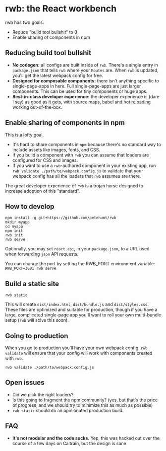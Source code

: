 # rwb: the React workbench

rwb has two goals.

  * Reduce "build tool bullshit" to 0
  * Enable sharing of components in npm

## Reducing build tool bullshit

  * **No codegen:** all configs are built inside of `rwb`. There's a single entry in `package.json` that tells `rwb` where your `Routes` are. When `rwb` is updated, you'll get the latest webpack config for free.
  * **Designed for composable components:** there isn't anything specific to single-page-apps in here. Full single-page-apps are just larger components. This can be used for tiny components or huge apps.
  * **Best-in-class developer experience:** the developer experience is (dare I say) as good as it gets, with source maps, babel and hot reloading working out-of-the-box.

## Enable sharing of components in npm

This is a lofty goal.

  * It's hard to share components in `npm` because there's no standard way to include assets like images, fonts, and CSS.
  * If you build a component with `rwb` you can assume that loaders are configured for CSS and images.
  * If you want to use a `rwb`-authored component in your existing app, run `rwb validate ./path/to/webpack.config.js` to validate that your webpack config has all the loaders that `rwb` assumes are there.

The great developer experience of `rwb` is a trojan horse designed to increase adoption of this "standard".

## How to develop

```
npm install -g git+https://github.com/petehunt/rwb
mkdir myapp
cd myapp
npm init
rwb init
rwb serve
```

Optionally, you may set `react.api`, in your `package.json`, to a URL used when forwarding `json` API requests.

You can change the port by setting the RWB_PORT environment variable: `RWB_PORT=3001 rwb serve`

## Build a static site

```
rwb static
```

This will create `dist/index.html`, `dist/bundle.js` and `dist/styles.css`. These files are optimized and suitable for production, though if you have a large, complicated single-page app you'll want to roll your own multi-bundle setup (`rwb` will solve this soon).

## Going to production

When you go to production you'll have your own webpack config. `rwb validate` will ensure that your config will work with components created with `rwb`.

```
rwb validate ./path/to/webpack.config.js
```

## Open issues

  * Did we pick the right loaders?
  * Is this going to fragment the npm community? (yes, but that's the price of progress, and we should try to minimize this as much as possible)
  * `rwb static` should do an opinionated production build.

## FAQ

  * **It's not modular and the code sucks.** Yep, this was hacked out over the course of a few days on Caltrain, but the design is sane

